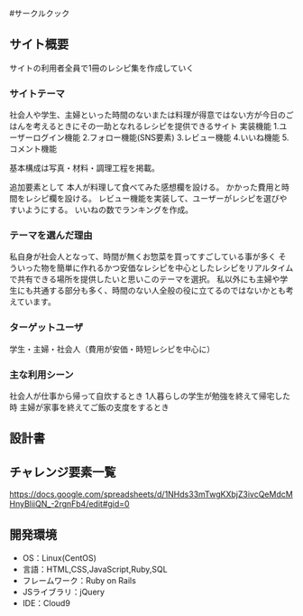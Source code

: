 #サークルクック
 ## サイト概要
 サイトの利用者全員で1冊のレシピ集を作成していく

 ### サイトテーマ
 社会人や学生、主婦といった時間のないまたは料理が得意ではない方が今日のごはんを考えるときにその一助となれるレシピを提供できるサイト
 実装機能
 1.ユーザーログイン機能
 2.フォロー機能(SNS要素)
 3.レビュー機能
 4.いいね機能
 5.コメント機能


 基本構成は写真・材料・調理工程を掲載。

 追加要素として
 本人が料理して食べてみた感想欄を設ける。
 かかった費用と時間をレシピ欄を設ける。
 レビュー機能を実装して、ユーザーがレシピを選びやすいようにする。
 いいねの数でランキングを作成。


 ### テーマを選んだ理由
 私自身が社会人となって、時間が無くお惣菜を買ってすごしている事が多く
 そういった物を簡単に作れるかつ安価なレシピを中心としたレシピをリアルタイムで共有できる場所を提供したいと思いこのテーマを選択。
 私以外にも主婦や学生にも共通する部分も多く、時間のない人全般の役に立てるのではないかとも考えています。

 ### ターゲットユーザ
 学生・主婦・社会人（費用が安価・時短レシピを中心に）

### 主な利用シーン
社会人が仕事から帰って自炊するとき
1人暮らしの学生が勉強を終えて帰宅した時
主婦が家事を終えてご飯の支度をするとき

 ## 設計書

 ## チャレンジ要素一覧
 https://docs.google.com/spreadsheets/d/1NHds33mTwgKXbjZ3ivcQeMdcMHnyBliiQN_-2rgnFb4/edit#gid=0

 ## 開発環境
 - OS：Linux(CentOS)
 - 言語：HTML,CSS,JavaScript,Ruby,SQL
 - フレームワーク：Ruby on Rails
 - JSライブラリ：jQuery
 - IDE：Cloud9